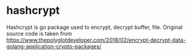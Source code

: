 # hashcrypt
Hashcrypt is go package used to encrypt, decrypt buffer, file. Original source code is taken from https://www.thepolyglotdeveloper.com/2018/02/encrypt-decrypt-data-golang-application-crypto-packages/
